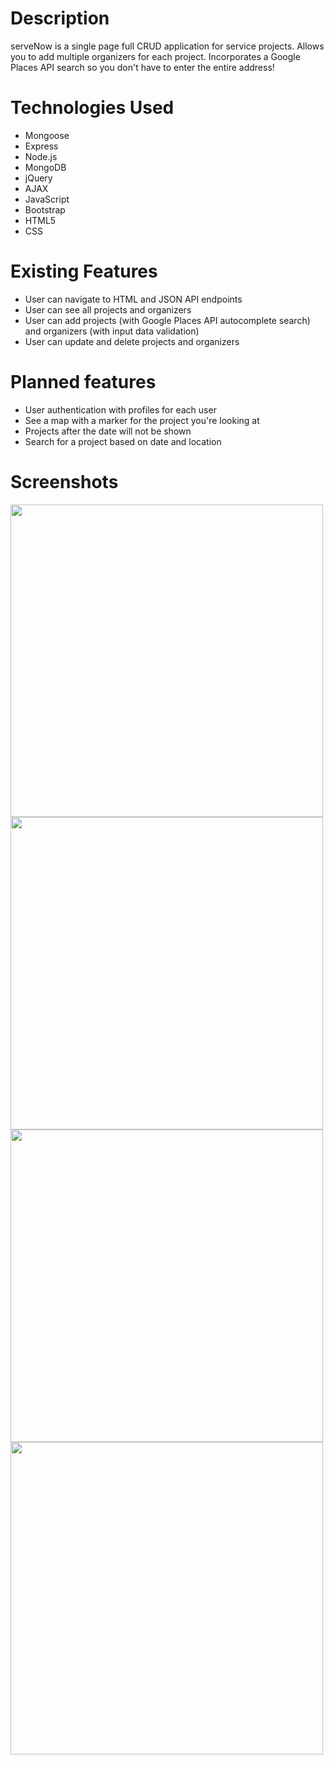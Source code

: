 # Description
serveNow is a single page full CRUD application for service projects. Allows you to add multiple organizers for each project. Incorporates a Google Places API search so you don't have to enter the entire address!

# Technologies Used
* Mongoose
* Express
* Node.js
* MongoDB
* jQuery
* AJAX
* JavaScript
* Bootstrap
* HTML5
* CSS

# Existing Features
* User can navigate to HTML and JSON API endpoints
* User can see all projects and organizers
* User can add projects (with Google Places API autocomplete search) and organizers (with input data validation)
* User can update and delete projects and organizers

# Planned features
* User authentication with profiles for each user
* See a map with a marker for the project you're looking at
* Projects after the date will not be shown
* Search for a project based on date and location

# Screenshots
<img src="https://github.com/Kranjbar/project-01/blob/master/public/images/createProjectForm.png" width=500>

<img src="https://github.com/Kranjbar/project-01/blob/master/public/images/createOrganizerModal.png" width=500>

<img src="https://github.com/Kranjbar/project-01/blob/master/public/images/editProjectForm.png" width=500>

<img src="https://github.com/Kranjbar/project-01/blob/master/public/images/editOrganizerForm.png" width=500>
